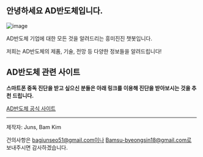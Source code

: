 ## 안녕하세요 AD반도체입니다.

![image](https://user-images.githubusercontent.com/88129735/170445255-7ef227aa-b0de-448e-b879-a07dd6931fc2.png)

AD반도체 기업에 대한 모든 것을 알려드리는 흥미진진 챗봇입니다.

저희는 AD반도체의 제품, 기술, 전망 등 다양한 정보들을 알려드립니다!

## AD반도체 관련 사이트

**스마트폰 중독 진단을 받고 싶으신 분들은 아래 링크를 이용해 진단을 받아보시는 것을 추천 드립니다.**

[AD반도체 공식 사이트](http://www.adsemicon.com/eng/main/main.php)

  
<hr/>


제작자: Juns, Bam Kim

건의사항은 bagjunseo51@gmail.com이나 Bamsu-byeongsin18@gmail.com로 보내주시면 감사하겠습니다.

